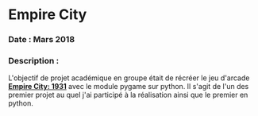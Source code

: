 # Empire City
### Date : Mars 2018
### Description :
L'objectif de projet académique en groupe était de récréer le jeu d'arcade __[Empire City: 1931](https://en.wikipedia.org/wiki/Empire_City:_1931)__ avec le module pygame sur python. Il s'agit de l'un des premier projet au quel j'ai participé à la réalisation ainsi que le premier en python.  
